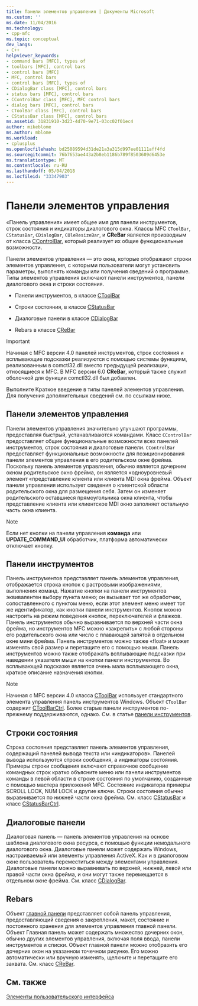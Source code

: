 ```yaml
---
title: Панели элементов управления | Документы Microsoft
ms.custom: ''
ms.date: 11/04/2016
ms.technology:
- cpp-mfc
ms.topic: conceptual
dev_langs:
- C++
helpviewer_keywords:
- command bars [MFC], types of
- toolbars [MFC], control bars
- control bars [MFC]
- MFC, control bars
- control bars [MFC], types of
- CDialogBar class [MFC], control bars
- status bars [MFC], control bars
- CControlBar class [MFC], MFC control bars
- dialog bars [MFC], control bars
- CToolBar class [MFC], control bars
- CStatusBar class [MFC], control bars
ms.assetid: 31831910-3d23-4d70-9e71-03cc02f01ec4
author: mikeblome
ms.author: mblome
ms.workload:
- cplusplus
ms.openlocfilehash: bd25089594d31de21a3a315d997ee01111aff4fd
ms.sourcegitcommit: 76b7653ae443a2b8eb1186b789f8503609d6453e
ms.translationtype: MT
ms.contentlocale: ru-RU
ms.lasthandoff: 05/04/2018
ms.locfileid: "33347903"
---
```

# <a name="control-bars"></a>Панели элементов управления
«Панель управления» имеет общее имя для панели инструментов, строк состояния и индикаторы диалогового окна. Классы MFC `CToolBar`, `CStatusBar`, `CDialogBar`, `COleResizeBar`, и **CReBar** является производным от класса [CControlBar](../mfc/reference/ccontrolbar-class.md), который реализует их общие функциональные возможности.  
  
 Панели элементов управления — это окна, которые отображают строки элементов управления, с которыми пользователи могут установить параметры, выполнять команды или получения сведений о программе. Типы элементов управления включают панели инструментов, панели диалогового окна и строки состояния.  
  
-   Панели инструментов, в классе [CToolBar](../mfc/reference/ctoolbar-class.md)  
  
-   Строки состояния, в классе [CStatusBar](../mfc/reference/cstatusbar-class.md)  
  
-   Диалоговые панели в классе [CDialogBar](../mfc/reference/cdialogbar-class.md)  
  
-   Rebars в классе [CReBar](../mfc/reference/crebar-class.md)  
  
> [!IMPORTANT]
>  Начиная с MFC версии 4.0 панелей инструментов, строк состояния и всплывающие подсказки реализуются с помощью системы функциям, реализованным в comctl32.dll вместо предыдущей реализации, относящиеся к MFC. В MFC версии 6.0 **CReBar**, который также служит оболочкой для функции comctl32.dll был добавлен.  
  
 Выполните Краткое введение в типы панелей элементов управления. Для получения дополнительных сведений см. по ссылкам ниже.  
  
## <a name="control-bars"></a>Панели элементов управления  
 Панели элементов управления значительно улучшают программы, предоставляя быстрый, устанавливаются командами. Класс `CControlBar` предоставляет общие функциональные возможности всех панелей инструментов, строк состояния и диалоговые панели. `CControlBar` предоставляет функциональные возможности для позиционирования панели элементов управления в его родительском окне фрейма. Поскольку панель элементов управления, обычно является дочерним окном родительское окно фрейма, он является «одноуровневый элемент «представление клиента или клиента MDI окна фрейма. Объект панели управления использует сведения о клиентской области родительского окна для размещения себя. Затем он изменяет родительского оставшиеся прямоугольника окна клиента, чтобы представление клиента или клиентское MDI окно заполняет остальную часть окна клиента.  
  
> [!NOTE]
>  Если нет кнопки на панели управления **команда** или **UPDATE_COMMAND_UI** обработчик, платформа автоматически отключает кнопку.  
  
## <a name="toolbars"></a>Панели инструментов  
 Панель инструментов представляет панель элементов управления, отображается строка кнопок с растровыми изображениями, выполнения команд. Нажатие кнопки на панели инструментов эквивалентен выбору пункта меню; он вызывает тот же обработчик, сопоставленного с пунктом меню, если этот элемент меню имеет тот же идентификатор, как кнопки панели инструментов. Кнопок можно настроить на режим поведения кнопок, переключателей и флажков. Панель инструментов обычно выравнивается по верхней части окна фрейма, но инструментов MFC можно «закрепить» с любой стороны его родительского окна или число с плавающей запятой в отдельном окне мини фрейма. Панель инструментов можно также «float» и может изменять свой размер и перетащите его с помощью мыши. Панель инструментов можно также отображать всплывающие подсказки при наведении указателя мыши на кнопки панели инструментов. Во всплывающей подсказке является очень мала всплывающего окна, краткое описание назначения кнопки.  
  
> [!NOTE]
>  Начиная с MFC версии 4.0 класса [CToolBar](../mfc/reference/ctoolbar-class.md) использует стандартного элемента управления панель инструментов Windows. Объект `CToolBar` содержит [CToolBarCtrl](../mfc/reference/ctoolbarctrl-class.md). Более старые панели инструментов по-прежнему поддерживаются, однако. См. в статье [панели инструментов](../mfc/mfc-toolbar-implementation.md).  
  
## <a name="status-bars"></a>Строки состояния  
 Строка состояния представляет панель элементов управления, содержащий панелей вывода текста или «индикаторов». Панелей вывода используются строки сообщения, а индикаторы состояния. Примеры строки сообщения включают справочное сообщение командных строк кратко объясните меню или панели инструментов команды в левой области в строке состояния по умолчанию, созданные с помощью мастера приложений MFC. Состояние индикатора примеры SCROLL LOCK, NUM LOCK и другие ключи. Строки состояния обычно выравнивается по нижней части окна фрейма. См. класс [CStatusBar](../mfc/reference/cstatusbar-class.md) и класс [CStatusBarCtrl](../mfc/reference/cstatusbarctrl-class.md).  
  
## <a name="dialog-bars"></a>Диалоговые панели  
 Диалоговая панель — панель элементов управления на основе шаблона диалогового окна ресурса, с помощью функции немодального диалогового окна. Диалоговые панели может содержать Windows, настраиваемый или элементы управления ActiveX. Как и в диалоговом окне пользователь переместиться между элементами управления. Диалоговые панели можно выравнивать по верхней, нижней, левой или правой части окна фрейма, и они могут также перемещается в отдельном окне фрейма. См. класс [CDialogBar](../mfc/reference/cdialogbar-class.md).  
  
## <a name="rebars"></a>Rebars  
 Объект [главной панели](../mfc/using-crebarctrl.md) представляет собой панель управления, предоставляющий сведения о закрепления, макет, состояние и постоянного хранения для элементов управления главной панели. Объект Главная панель может содержать множество дочерних окон, обычно других элементов управления, включая поля ввода, панели инструментов и списки. Объект главной панели можно отобразить его дочерних окон на указанном точечном рисунке. Его можно автоматически или вручную изменять, щелкните и перетащите его захвата. См. класс [CReBar](../mfc/reference/crebar-class.md).  
  
## <a name="see-also"></a>См. также  
 [Элементы пользовательского интерфейса](../mfc/user-interface-elements-mfc.md)
